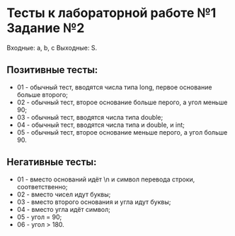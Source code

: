 # Тесты к лабораторной работе №1 Задание №2
Входные: a, b, c
Выходные: S.

## Позитивные тесты:

- 01 - обычный тест, вводятся числа типа long, первое основание больше второго;
- 02 - обычный тест, второе основание больше перого, а угол меньше 90;
- 03 - обычный тест, вводятся числа типа double;
- 04 - обычный тест, вводятся числа типа и double, и int;
- 05 - обычный тест, второе основание меньше перого, а угол больше 90. 


## Негативные тесты:

- 01 - вместо оснований идёт \n и символ перевода строки, соответственно;
- 02 - вместо чисел идут буквы;
- 03 - вместо второго основания и угла идут буквы;
- 04 - вместо угла идёт символ;
- 05 - угол = 90;
- 06 - угол > 180.
